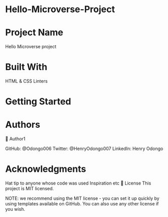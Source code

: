 # Hello-Microverse-Project

# Project Name
Hello Microverse project

# Built With
HTML & CSS
Linters

# Getting Started

# Authors

👤 Author1

GitHub: @Odongo006 Twitter: @HenryOdongo007 LinkedIn: Henry Odongo

# Acknowledgments
Hat tip to anyone whose code was used Inspiration etc 📝 License This project is MIT licensed.

NOTE: we recommend using the MIT license - you can set it up quickly by using templates available on GitHub. You can also use any other license if you wish.